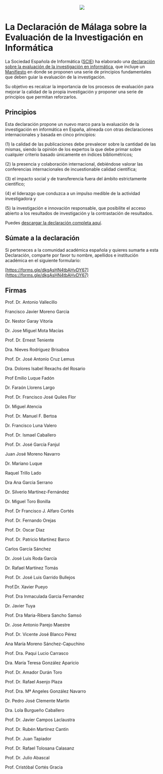 <p align="center"><img src="https://user-images.githubusercontent.com/26405870/93817565-75640700-fc59-11ea-9c58-fd101f4ec5e0.png" /></p>

# La Declaración de Málaga sobre la Evaluación de la Investigación en Informática

La Sociedad Española de Informática ([SCIE](http://scie.es/)) ha elaborado una [declaración sobre la evaluación de la investigación en informática](http://www.scie.es/destacado/declaracion-la-comunidad-cientifica-informatica-la-evaluacion-la-investigacion/), que incluye un [Manifiesto](http://scie.es/wp-content/uploads/2020/06/declaracion-malaga.pdf) en donde se proponen una serie de principios fundamentales que deben guiar la evaluación de la investigación.

Su objetivo es recalcar la importancia de los procesos de evaluación para mejorar la calidad de la propia investigación y proponer una serie de principios que permitan reforzarlos. 

## Principios

Esta declaración propone un nuevo marco para la evaluación de la investigación en informática en España, alineada con otras declaraciones internacionales y basada en cinco principios: 

(1)	la calidad de las publicaciones debe prevalecer sobre la cantidad de las mismas, siendo la opinión de los expertos la que debe primar sobre cualquier criterio basado únicamente en índices bibliométricos; 

(2) la presencia y colaboración internacional, debiéndose valorar las conferencias internacionales de incuestionable calidad científica; 

(3) el impacto social y de transferencia fuera del ámbito estrictamente científico; 

(4) el liderazgo que conduzca a un impulso medible de la actividad investigadora y 

(5) la investigación e innovación responsable, que posibilite el acceso abierto a los resultados de investigación y la contrastación de resultados.

Puedes [descargar la declaración completa aquí](http://scie.es/wp-content/uploads/2020/06/declaracion-malaga.pdf).

## Súmate a la declaración

Si perteneces a la comunidad académica española y quieres sumarte a esta Declaración, comparte por favor tu nombre, apellidos e institución académica en el siguiente formulario:

[https://forms.gle/dkgAsHN4tbAHvDY67](https://forms.gle/dkgAsHN4tbAHvDY67)

## Firmas

Prof. Dr. Antonio Vallecillo

Francisco Javier Moreno Garcia

Dr. Nestor Garay Vitoria

Dr. Jose Miguel Mota Macías

Prof. Dr. Ernest Teniente

Dra. Nieves Rodríguez Brisaboa

Prof. Dr. José Antonio Cruz Lemus

Dra. Dolores Isabel Rexachs del Rosario

Prof Emilio Luque Fadón

Dr. Faraón Llorens Largo

Prof. Dr. Francisco José Quiles Flor

Dr. Miguel Atencia

Prof. Dr. Manuel F. Bertoa

Dr. Francisco Luna Valero

Prof. Dr. Ismael Caballero

Prof. Dr. José García Fanjul

Juan José Moreno Navarro

Dr. Mariano Luque

Raquel Trillo Lado

Dra Ana Garcia Serrano

Dr. Silverio Martínez-Fernández

Dr. Miguel Toro Bonilla

Prof. Dr Francisco J. Alfaro Cortés

Prof. Dr. Fernando Orejas

Prof. Dr. Oscar Diaz

Prof. Dr. Patricio Martínez Barco

Carlos García Sánchez

Dr. José Luis Roda García

Dr. Rafael Martínez Tomás

Prof. Dr. José Luis Garrido Bullejos

Prof.Dr. Xavier Pueyo

Prof. Dra Inmaculada Garcia Fernandez

Dr. Javier Tuya

Prof. Dra Maria-Ribera Sancho Samsó

Dr. Jose Antonio Parejo Maestre

Prof. Dr. Vicente José Blanco Pérez

Ana María Moreno Sánchez-Capuchino

Prof. Dra. Paqui Lucio Carrasco

Dra. María Teresa González Aparicio

Prof. Dr. Amador Durán Toro

Prof. Dr. Rafael Asenjo Plaza

Prof. Dra. Mª Angeles González Navarro

Dr. Pedro José Clemente Martín

Dra. Lola Burgueño Caballero

Prof. Dr. Javier Campos Laclaustra

Prof. Dr. Rubén Martínez Cantín

Prof. Dr. Juan Tapiador

Prof. Dr. Rafael Tolosana Calasanz

Prof. Dr. Julio Abascal

Prof. Cristóbal Cortés Gracia

